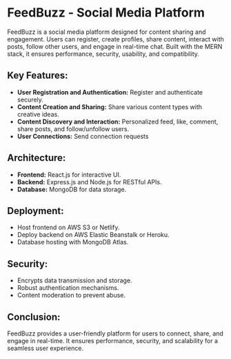 # FeedBuzz - Social Media Platform

FeedBuzz is a social media platform designed for content sharing and engagement. Users can register, create profiles, share content, interact with posts, follow other users, and engage in real-time chat. Built with the MERN stack, it ensures performance, security, usability, and compatibility.

## Key Features:
- **User Registration and Authentication:** Register and authenticate securely.
- **Content Creation and Sharing:** Share various content types with creative ideas.
- **Content Discovery and Interaction:** Personalized feed, like, comment, share posts, and follow/unfollow users.
- **User Connections:** Send connection requests

## Architecture:
- **Frontend:** React.js for interactive UI.
- **Backend:** Express.js and Node.js for RESTful APIs.
- **Database:** MongoDB for data storage.

## Deployment:
- Host frontend on AWS S3 or Netlify.
- Deploy backend on AWS Elastic Beanstalk or Heroku.
- Database hosting with MongoDB Atlas.

## Security:
- Encrypts data transmission and storage.
- Robust authentication mechanisms.
- Content moderation to prevent abuse.

## Conclusion:
FeedBuzz provides a user-friendly platform for users to connect, share, and engage in real-time. It ensures performance, security, and scalability for a seamless user experience.

